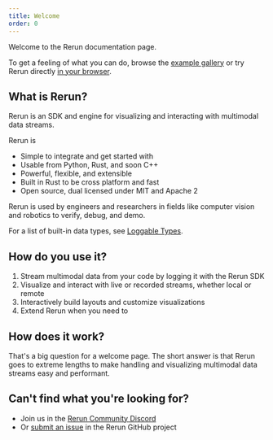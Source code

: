 ```yaml
---
title: Welcome
order: 0
---
```

Welcome to the Rerun documentation page.

To get a feeling of what you can do, browse the [example gallery](/examples) or try Rerun directly [in your browser](https://demo.rerun.io/).

## What is Rerun?

Rerun is an SDK and engine for visualizing and interacting with multimodal data streams.

Rerun is
- Simple to integrate and get started with
- Usable from Python, Rust, and soon C++
- Powerful, flexible, and extensible
- Built in Rust to be cross platform and fast
- Open source, dual licensed under MIT and Apache 2

Rerun is used by engineers and researchers in fields like computer vision and robotics
to verify, debug, and demo.

For a list of built-in data types, see [Loggable Types](reference/loggable-types.md).

## How do you use it?
1. Stream multimodal data from your code by logging it with the Rerun SDK
2. Visualize and interact with live or recorded streams, whether local or remote
3. Interactively build layouts and customize visualizations
4. Extend Rerun when you need to

## How does it work?
That's a big question for a welcome page. The short answer is that
Rerun goes to extreme lengths to make handling and visualizing
multimodal data streams easy and performant.



## Can't find what you're looking for?

- Join us in the [Rerun Community Discord](https://discord.gg/xwcxHUjD35)
- Or [submit an issue](https://github.com/rerun-io/rerun/issues) in the Rerun GitHub project

